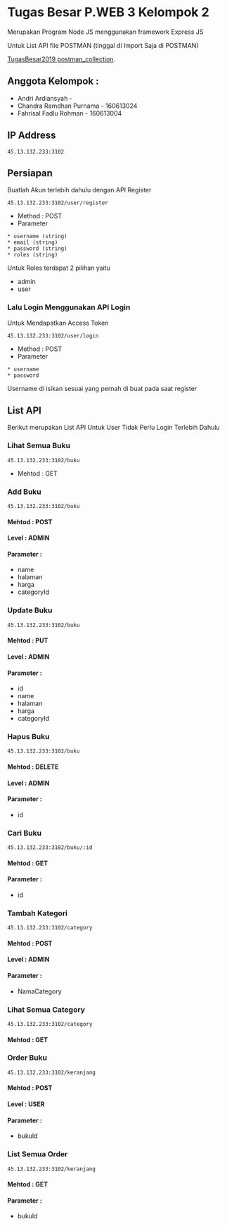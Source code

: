 # Tugas Besar P.WEB 3 Kelompok 2

Merupakan Program Node JS menggunakan framework Express JS

Untuk List API file POSTMAN (tinggal di Import Saja di POSTMAN) 

[TugasBesar2019 postman_collection](https://raw.githubusercontent.com/euclife/TugasBesar2019/master/TugasBesar2019.postman_collection.json).
## Anggota Kelompok :

* Andri Ardiansyah - 
* Chandra Ramdhan Purnama - 160613024
* Fahrisal Fadlu Rohman - 160613004

## IP Address

```
45.13.132.233:3102
```

## Persiapan

Buatlah Akun terlebih dahulu dengan API Register

```url
45.13.132.233:3102/user/register
```

* Method : POST
* Parameter

```
* username (string)
* email (string)
* password (string)
* roles (string)
```

Untuk Roles terdapat 2 pilihan yaitu 
* admin 
* user

### Lalu Login Menggunakan API Login

Untuk Mendapatkan Access Token

```url
45.13.132.233:3102/user/login
```

* Method : POST
* Parameter

```
* username
* password
```

Username di isikan sesuai yang pernah di buat pada saat register

## List API

Berikut merupakan List API Untuk User Tidak Perlu Login Terlebih Dahulu

### Lihat Semua Buku
```url
45.13.132.233:3102/buku
```
* Mehtod : GET

### Add Buku
```url
45.13.132.233:3102/buku
```
#### Mehtod : POST
#### Level : ADMIN
#### Parameter : 
* name
* halaman
* harga
* categoryId

### Update Buku
```url
45.13.132.233:3102/buku
```
#### Mehtod : PUT
#### Level : ADMIN
#### Parameter : 
* id
* name
* halaman
* harga
* categoryId

### Hapus Buku
```url
45.13.132.233:3102/buku
```
#### Mehtod : DELETE
#### Level : ADMIN
#### Parameter : 
* id

### Cari Buku
```url
45.13.132.233:3102/buku/:id
```
#### Mehtod : GET
#### Parameter : 
* id

### Tambah Kategori
```url
45.13.132.233:3102/category
```
#### Mehtod : POST
#### Level : ADMIN
#### Parameter : 
* NamaCategory

### Lihat Semua Category
```url
45.13.132.233:3102/category
```
#### Mehtod : GET

### Order Buku
```url
45.13.132.233:3102/keranjang
```
#### Mehtod : POST
#### Level : USER
#### Parameter : 
* bukuId


### List Semua Order
```url
45.13.132.233:3102/keranjang
```
#### Mehtod : GET
#### Parameter : 
* bukuId





